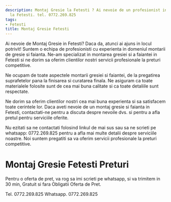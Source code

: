 ```yaml
---
description: Montaj Gresie la Fetesti ? Ai nevoie de un profesionist in Montaj Gresie
  la Fetesti. tel. 0772.269.825
tags:
- Fetesti
title: Montaj Gresie Fetesti
---
```



Ai nevoie de Montaj Gresie in Fetesti? Daca da, atunci ai ajuns in locul potrivit! Suntem o echipa de profesionisti cu experienta in domeniul montarii de gresie si faianta. Ne-am specializat in montarea gresiei si a faiantei in Fetesti si ne dorim sa oferim clientilor nostri servicii profesionale la preturi competitive. 

Ne ocupam de toate aspectele montarii gresiei si faiantei, de la pregatirea suprafetelor pana la finisarea si curatarea finala. Ne asiguram ca toate materialele folosite sunt de cea mai buna calitate si ca toate detaliile sunt respectate. 

Ne dorim sa oferim clientilor nostri cea mai buna experienta si sa satisfacem toate cerintele lor. Daca aveti nevoie de un montaj gresie si faianta in Fetesti, contactati-ne pentru a discuta despre nevoile dvs. si pentru a afla pretul pentru serviciile oferite. 

Nu ezitati sa ne contactati folosind linkul de mai sus sau sa ne scrieti pe whatsapp: 0772.269.825 pentru a afla mai multe detalii despre serviciile noastre. Noi suntem pregatiti sa va oferim servicii profesionale la preturi competitive.

# Montaj Gresie Fetesti Preturi
Pentru o oferta de pret, va rog sa imi scrieti pe whatsapp, si va trimitem in 30 min, Gratuit si fara Obligatii Oferta de Pret.

Tel. 0772.269.825
Whatsapp. 0772.269.825